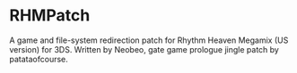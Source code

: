 # RHMPatch
A game and file-system redirection patch for Rhythm Heaven Megamix (US version) for 3DS. Written by Neobeo, gate game prologue jingle patch by patataofcourse.
